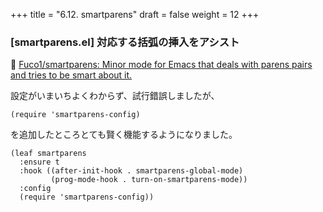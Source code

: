 +++
title = "6.12. smartparens"
draft = false
weight = 12
+++
### [smartparens.el] 対応する括弧の挿入をアシスト
🔗 [Fuco1/smartparens: Minor mode for Emacs that deals with parens pairs and tries to be smart about it.](https://github.com/Fuco1/smartparens) 

設定がいまいちよくわからず、試行錯誤しましたが、
```
(require 'smartparens-config)
```
を追加したところとても賢く機能するようになりました。 

```elisp
(leaf smartparens
  :ensure t
  :hook ((after-init-hook . smartparens-global-mode)
		 (prog-mode-hook . turn-on-smartparens-mode))
  :config
  (require 'smartparens-config))
```
